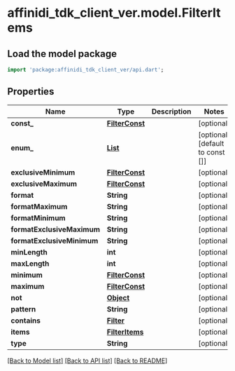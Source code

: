 # affinidi_tdk_client_ver.model.FilterItems

## Load the model package

```dart
import 'package:affinidi_tdk_client_ver/api.dart';
```

## Properties

| Name                       | Type                                    | Description | Notes                            |
| -------------------------- | --------------------------------------- | ----------- | -------------------------------- |
| **const\_**                | [**FilterConst**](FilterConst.md)       |             | [optional]                       |
| **enum\_**                 | [**List<FilterConst>**](FilterConst.md) |             | [optional] [default to const []] |
| **exclusiveMinimum**       | [**FilterConst**](FilterConst.md)       |             | [optional]                       |
| **exclusiveMaximum**       | [**FilterConst**](FilterConst.md)       |             | [optional]                       |
| **format**                 | **String**                              |             | [optional]                       |
| **formatMaximum**          | **String**                              |             | [optional]                       |
| **formatMinimum**          | **String**                              |             | [optional]                       |
| **formatExclusiveMaximum** | **String**                              |             | [optional]                       |
| **formatExclusiveMinimum** | **String**                              |             | [optional]                       |
| **minLength**              | **int**                                 |             | [optional]                       |
| **maxLength**              | **int**                                 |             | [optional]                       |
| **minimum**                | [**FilterConst**](FilterConst.md)       |             | [optional]                       |
| **maximum**                | [**FilterConst**](FilterConst.md)       |             | [optional]                       |
| **not**                    | [**Object**](.md)                       |             | [optional]                       |
| **pattern**                | **String**                              |             | [optional]                       |
| **contains**               | [**Filter**](Filter.md)                 |             | [optional]                       |
| **items**                  | [**FilterItems**](FilterItems.md)       |             | [optional]                       |
| **type**                   | **String**                              |             | [optional]                       |

[[Back to Model list]](../README.md#documentation-for-models) [[Back to API list]](../README.md#documentation-for-api-endpoints) [[Back to README]](../README.md)
